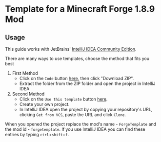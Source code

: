 # Template for a Minecraft Forge 1.8.9 Mod


## Usage
This guide works with JetBrains' [IntelliJ IDEA Community Edition](https://www.jetbrains.com/idea/download/).

There are many ways to use templates, choose the method that fits you best

1. First Method
    * Click on the `Code` button [here](https://github.com/asbyth/ForgeTemplate), then click "Download ZIP".
    * Extract the folder from the ZIP folder and open the project in IntelliJ IDEA
2. Second Method
    * Click on the `Use this template` button [here](https://github.com/asbyth/ForgeTemplate).
    * Create your own project.
    * In IntelliJ IDEA open the project by copying your repository's URL, clicking `Get from VCS`, paste the URL and click `Clone`.

When you opened the project replace the mod's name - `ForgeTemplate` and the mod id - `forgetemplate`.
If you use IntelliJ IDEA you can find these entries by typing `ctrl`+`shift`+`f`.